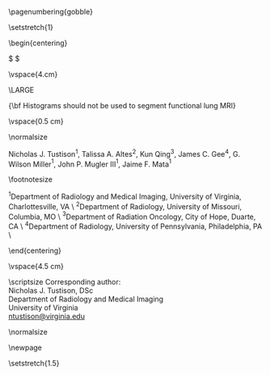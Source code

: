 
\pagenumbering{gobble}

\setstretch{1}

\begin{centering}

$ $

\vspace{4.cm}

\LARGE

{\bf Histograms should not be used to segment functional lung MRI}

\vspace{0.5 cm}

\normalsize

Nicholas J. Tustison$^{1}$,
Talissa A. Altes$^{2}$,
Kun Qing$^{3}$,
James C. Gee$^{4}$,
G. Wilson Miller$^{1}$,
John P. Mugler III$^{1}$,
Jaime F. Mata$^{1}$

\footnotesize

$^{1}$Department of Radiology and Medical Imaging, University of Virginia, Charlottesville, VA \\
$^{2}$Department of Radiology, University of Missouri, Columbia, MO \\
$^{3}$Department of Radiation Oncology, City of Hope, Duarte, CA \\
$^{4}$Department of Radiology, University of Pennsylvania, Philadelphia, PA \\

\end{centering}

\vspace{4.5 cm}


\scriptsize
Corresponding author: \
Nicholas J. Tustison, DSc \
Department of Radiology and Medical Imaging \
University of Virginia \
ntustison@virginia.edu

<!-- \noindent\rule{4cm}{0.4pt}

\tiny
$^{\dagger}$Data used in preparation of this article were obtained from the Alzheimer’s
Disease Neuroimaging Initiative (ADNI) database (http://adni.loni.usc.edu). As
such, the investigators within the ADNI contributed to the design and
implementation of ADNI and/or provided data but did not participate in analysis
or writing of this report. A complete listing of ADNI investigators can be found
at: http://adni.loni.usc.edu/wp-content/uploads/how to apply/AD NI Acknowledgement List.pdf
 -->

\normalsize

\newpage

\setstretch{1.5}
